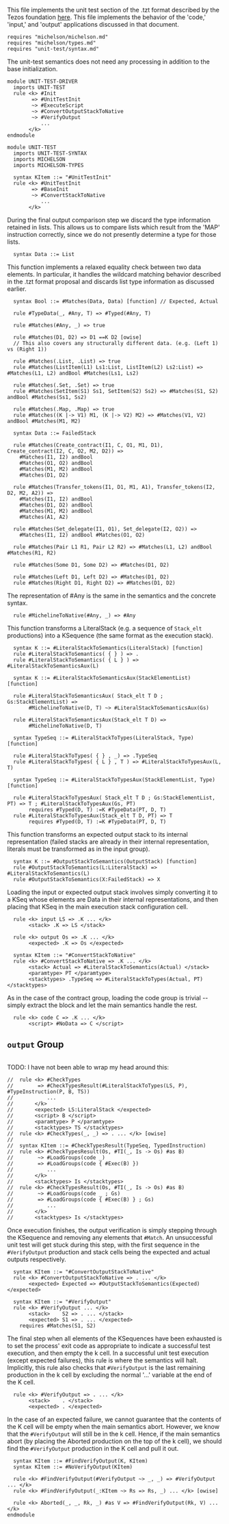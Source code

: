 This file implements the unit test section of the .tzt format described by the
Tezos foundation
[here](https://gitlab.com/tezos/tezos/-/merge_requests/1487/diffs). This file
implements the behavior of the 'code,' 'input,' and 'output' applications
discussed in that document.

```k
requires "michelson/michelson.md"
requires "michelson/types.md"
requires "unit-test/syntax.md"
```

The unit-test semantics does not need any processing in addition to the base initialization.

```k
module UNIT-TEST-DRIVER
  imports UNIT-TEST
  rule <k> #Init
        => #UnitTestInit
        ~> #ExecuteScript
        ~> #ConvertOutputStackToNative
        ~> #VerifyOutput
           ...
       </k>
endmodule
```

```k
module UNIT-TEST
  imports UNIT-TEST-SYNTAX
  imports MICHELSON
  imports MICHELSON-TYPES
```

```k
  syntax KItem ::= "#UnitTestInit"
  rule <k> #UnitTestInit
        => #BaseInit
        ~> #ConvertStackToNative
           ...
       </k>
```

During the final output comparison step we discard the type information retained
in lists. This allows us to compare lists which result from the 'MAP'
instruction correctly, since we do not presently determine a type for those
lists.

```k
  syntax Data ::= List
```

This function implements a relaxed equality check between two data elements. In
particular, it handles the wildcard matching behavior described in the .tzt
format proposal and discards list type information as discussed earlier.

```k
  syntax Bool ::= #Matches(Data, Data) [function] // Expected, Actual

  rule #TypeData(_, #Any, T) => #Typed(#Any, T)

  rule #Matches(#Any, _) => true

  rule #Matches(D1, D2) => D1 ==K D2 [owise]
  // This also covers any structurally different data. (e.g. (Left 1) vs (Right 1))

  rule #Matches(.List, .List) => true
  rule #Matches(ListItem(L1) Ls1:List, ListItem(L2) Ls2:List) => #Matches(L1, L2) andBool #Matches(Ls1, Ls2)

  rule #Matches(.Set, .Set) => true
  rule #Matches(SetItem(S1) Ss1, SetItem(S2) Ss2) => #Matches(S1, S2) andBool #Matches(Ss1, Ss2)

  rule #Matches(.Map, .Map) => true
  rule #Matches((K |-> V1) M1, (K |-> V2) M2) => #Matches(V1, V2) andBool #Matches(M1, M2)

  syntax Data ::= FailedStack

  rule #Matches(Create_contract(I1, C, O1, M1, D1), Create_contract(I2, C, O2, M2, D2)) =>
    #Matches(I1, I2) andBool
    #Matches(O1, O2) andBool
    #Matches(M1, M2) andBool
    #Matches(D1, D2)

  rule #Matches(Transfer_tokens(I1, D1, M1, A1), Transfer_tokens(I2, D2, M2, A2)) =>
    #Matches(I1, I2) andBool
    #Matches(D1, D2) andBool
    #Matches(M1, M2) andBool
    #Matches(A1, A2)

  rule #Matches(Set_delegate(I1, O1), Set_delegate(I2, O2)) =>
    #Matches(I1, I2) andBool #Matches(O1, O2)

  rule #Matches(Pair L1 R1, Pair L2 R2) => #Matches(L1, L2) andBool #Matches(R1, R2)

  rule #Matches(Some D1, Some D2) => #Matches(D1, D2)

  rule #Matches(Left D1, Left D2) => #Matches(D1, D2)
  rule #Matches(Right D1, Right D2) => #Matches(D1, D2)
```

The representation of \#Any is the same in the semantics and the concrete
syntax.

```k
  rule #MichelineToNative(#Any, _) => #Any
```

This function transforms a LiteralStack (e.g. a sequence of `Stack_elt`
productions) into a KSequence (the same format as the execution stack).

```k
  syntax K ::= #LiteralStackToSemantics(LiteralStack) [function]
  rule #LiteralStackToSemantics( { } ) => .
  rule #LiteralStackToSemantics( { L } ) => #LiteralStackToSemanticsAux(L)

  syntax K ::= #LiteralStackToSemanticsAux(StackElementList) [function]

  rule #LiteralStackToSemanticsAux( Stack_elt T D ; Gs:StackElementList) =>
       #MichelineToNative(D, T) ~> #LiteralStackToSemanticsAux(Gs)

  rule #LiteralStackToSemanticsAux(Stack_elt T D) =>
       #MichelineToNative(D, T)

  syntax TypeSeq ::= #LiteralStackToTypes(LiteralStack, Type) [function]

  rule #LiteralStackToTypes( { } , _) => .TypeSeq
  rule #LiteralStackToTypes( { L } , T ) => #LiteralStackToTypesAux(L, T)

  syntax TypeSeq ::= #LiteralStackToTypesAux(StackElementList, Type) [function]

  rule #LiteralStackToTypesAux( Stack_elt T D ; Gs:StackElementList, PT) => T ; #LiteralStackToTypesAux(Gs, PT)
       requires #Typed(D, T) :=K #TypeData(PT, D, T)
  rule #LiteralStackToTypesAux(Stack_elt T D, PT) => T
       requires #Typed(D, T) :=K #TypeData(PT, D, T)
```

This function transforms an expected output stack to its internal representation
(failed stacks are already in their internal representation, literals must be
transformed as in the input group).

```k
  syntax K ::= #OutputStackToSemantics(OutputStack) [function]
  rule #OutputStackToSemantics(L:LiteralStack) => #LiteralStackToSemantics(L)
  rule #OutputStackToSemantics(X:FailedStack) => X
```

Loading the input or expected output stack involves simply converting it to a
KSeq whose elements are Data in their internal representations, and then
placing that KSeq in the main execution stack configuration cell.

```k
  rule <k> input LS => .K ... </k>
       <stack> .K => LS </stack>

  rule <k> output Os => .K ... </k>
       <expected> .K => Os </expected>
```

```k
  syntax KItem ::= "#ConvertStackToNative"
  rule <k> #ConvertStackToNative => .K ... </k>
       <stack> Actual => #LiteralStackToSemantics(Actual) </stack>
       <paramtype> PT </paramtype>
       <stacktypes> .TypeSeq => #LiteralStackToTypes(Actual, PT) </stacktypes>
```

As in the case of the contract group, loading the code group is trivial --
simply extract the block and let the main semantics handle the rest.

```k
  rule <k> code C => .K ... </k>
       <script> #NoData => C </script>
```

`output` Group
--------------

```k
```

TODO: I have not been able to wrap my head around this:

```k
//  rule <k> #CheckTypes
//        => #CheckTypesResult(#LiteralStackToTypes(LS, P), #TypeInstruction(P, B, TS))
//           ...
//       </k>
//       <expected> LS:LiteralStack </expected>
//       <script> B </script>
//       <paramtype> P </paramtype>
//       <stacktypes> TS </stacktypes>
//  rule <k> #CheckTypes(_, _) => . ... </k> [owise]
//
//  syntax KItem ::= #CheckTypesResult(TypeSeq, TypedInstruction)
//  rule <k> #CheckTypesResult(Os, #TI(_, Is -> Os) #as B)
//        ~> #LoadGroups(code _)
//        => #LoadGroups(code { #Exec(B) })
//           ...
//       </k>
//       <stacktypes> Is </stacktypes>
//  rule <k> #CheckTypesResult(Os, #TI(_, Is -> Os) #as B)
//        ~> #LoadGroups(code _ ; Gs)
//        => #LoadGroups(code { #Exec(B) } ; Gs)
//           ...
//       </k>
//       <stacktypes> Is </stacktypes>
```

Once execution finishes, the output verification is simply stepping through the
KSequence and removing any elements that `#Match`. An unsuccessful unit test
will get stuck during this step, with the first sequence in the `#VerifyOutput`
production and stack cells being the expected and actual outputs respectively.

```k
  syntax KItem ::= "#ConvertOutputStackToNative"
  rule <k> #ConvertOutputStackToNative => . ... </k>
       <expected> Expected => #OutputStackToSemantics(Expected) </expected>
```

```k
  syntax KItem ::= "#VerifyOutput"
  rule <k> #VerifyOutput ... </k>
       <stack>    S2 => . ... </stack>
       <expected> S1 => . ... </expected>
    requires #Matches(S1, S2)
```

The final step when all elements of the KSequences have been exhausted is to set
the process' exit code as appropriate to indicate a successful test execution,
and then empty the k cell. In a successful unit test execution (except expected
failures), this rule is where the semantics will halt. Implicitly, this rule
also checks that `#VerifyOutput` is the last remaining production in the k cell
by excluding the normal '...' variable at the end of the K cell.

```k
  rule <k> #VerifyOutput => . ... </k>
       <stack>    . </stack>
       <expected> . </expected>
```

In the case of an expected failure, we cannot guarantee that the contents of the
K cell will be empty when the main semantics abort. However, we know that the
`#VerifyOutput` will still be in the k cell. Hence, if the main semantics abort
(by placing the Aborted production on the top of the k cell), we should find the
`#VerifyOutput` production in the K cell and pull it out.

```k
  syntax KItem ::= #FindVerifyOutput(K, KItem)
  syntax KItem ::= #NoVerifyOutput(KItem)

  rule <k> #FindVerifyOutput(#VerifyOutput ~> _, _) => #VerifyOutput ... </k>
  rule <k> #FindVerifyOutput(_:KItem ~> Rs => Rs, _) ... </k> [owise]

  rule <k> Aborted(_, _, Rk, _) #as V => #FindVerifyOutput(Rk, V) ... </k>
endmodule
```
